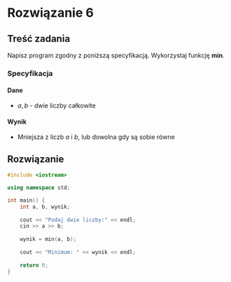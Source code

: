 # Rozwiązanie 6

## Treść zadania

Napisz program zgodny z poniższą specyfikacją. Wykorzystaj funkcję **min**.

### Specyfikacja

#### Dane

* $a, b$ - dwie liczby całkowite

#### Wynik

* Mniejsza z liczb $a$ i $b$, lub dowolna gdy są sobie równe

## Rozwiązanie

```cpp
#include <iostream>

using namespace std;

int main() {
    int a, b, wynik;
    
    cout << "Podaj dwie liczby:" << endl;
    cin >> a >> b;
    
    wynik = min(a, b);
    
    cout << "Minimum: " << wynik << endl;
    
    return 0;
}
```
